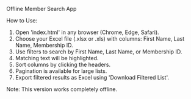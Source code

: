 Offline Member Search App

How to Use:
1. Open 'index.html' in any browser (Chrome, Edge, Safari).
2. Choose your Excel file (.xlsx or .xls) with columns: First Name, Last Name, Membership ID.
3. Use filters to search by First Name, Last Name, or Membership ID.
4. Matching text will be highlighted.
5. Sort columns by clicking the headers.
6. Pagination is available for large lists.
7. Export filtered results as Excel using 'Download Filtered List'.

Note: This version works completely offline.
